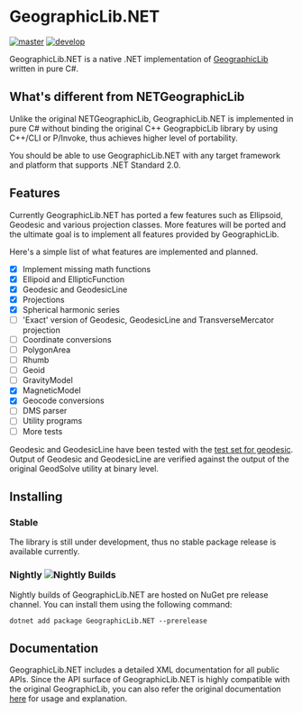 # GeographicLib.NET

[![master](https://github.com/noelex/GeographicLib.NET/actions/workflows/master.yml/badge.svg)](https://github.com/noelex/GeographicLib.NET/actions/workflows/master.yml)
[![develop](https://github.com/noelex/GeographicLib.NET/actions/workflows/develop.yml/badge.svg)](https://github.com/noelex/GeographicLib.NET/actions/workflows/develop.yml)

GeographicLib.NET is a native .NET implementation of [GeographicLib](https://sourceforge.net/p/geographiclib) written in pure C#.

## What's different from NETGeographicLib

Unlike the original NETGeographicLib, GeographicLib.NET is implemented in pure C# without binding the original C++ GeograpbicLib library by using C++/CLI or P/Invoke, thus achieves higher level of portability.

You should be able to use GeographicLib.NET with any target framework and platform that supports .NET Standard 2.0.

## Features
Currently GeographicLib.NET has ported a few features such as Ellipsoid, Geodesic and various projection classes. More features will be ported and the ultimate goal is to implement all features provided by GeographicLib. 

Here's a simple list of what features are implemented and planned.
 - [x] Implement missing math functions
 - [x] Ellipoid and EllipticFunction
 - [x] Geodesic and GeodesicLine
 - [x] Projections
 - [x] Spherical harmonic series
 - [ ] 'Exact' version of Geodesic, GeodesicLine and TransverseMercator projection
 - [ ] Coordinate conversions
 - [ ] PolygonArea
 - [ ] Rhumb
 - [ ] Geoid
 - [ ] GravityModel
 - [x] MagneticModel
 - [x] Geocode conversions
 - [ ] DMS parser
 - [ ] Utility programs
 - [ ] More tests

Geodesic and GeodesicLine have been tested with the [test set for geodesic](https://zenodo.org/record/32156#.YCFzsFBLQ_0).
Output of Geodesic and GeodesicLine are verified against the output of the original GeodSolve utility at binary level.

## Installing
### Stable
The library is still under development, thus no stable package release is available currently.

### Nightly ![Nightly Builds](https://buildstats.info/nuget/GeographicLib.NET?includePreReleases=true)
Nightly builds of GeographicLib.NET are hosted on NuGet pre release channel.
You can install them using the following command:

```
dotnet add package GeographicLib.NET --prerelease
```

## Documentation
GeographicLib.NET includes a detailed XML documentation for all public APIs.
Since the API surface of GeographicLib.NET is highly compatible with the original GeographicLib,
you can also refer the original documentation [here](https://geographiclib.sourceforge.io/html/index.html) for usage and explanation.

